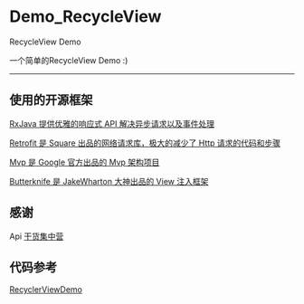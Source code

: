 # Demo_RecycleView
RecycleView Demo

一个简单的RecycleView Demo :)

------------------------------------------------------

## 使用的开源框架
[RxJava 提供优雅的响应式 API 解决异步请求以及事件处理](https://github.com/ReactiveX/RxJava)

[Retrofit 是 Square 出品的网络请求库，极大的减少了 Http 请求的代码和步骤](https://github.com/square/retrofit)

[Mvp 是 Google 官方出品的 Mvp 架构项目](https://github.com/googlesamples/android-architecture/tree/todo-mvp-dagger/)

[Butterknife 是 JakeWharton 大神出品的 View 注入框架](https://github.com/JakeWharton/butterknife)

## 感谢
Api
[干货集中营](https://gank.io/api)


## 代码参考
[RecyclerViewDemo](https://github.com/zhaochenpu/RecyclerViewDemo)
